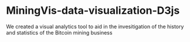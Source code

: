 # MiningVis-data-visualization-D3js
We created a visual analytics tool to aid in the invesitigation of the history and statistics of the Bitcoin mining business
